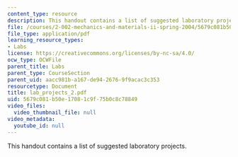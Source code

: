 ```yaml
---
content_type: resource
description: This handout contains a list of suggested laboratory projects.
file: /courses/2-002-mechanics-and-materials-ii-spring-2004/5679c081b50e17081c9f75b0c8c78849_lab_projects_2.pdf
file_type: application/pdf
learning_resource_types:
- Labs
license: https://creativecommons.org/licenses/by-nc-sa/4.0/
ocw_type: OCWFile
parent_title: Labs
parent_type: CourseSection
parent_uid: aacc981b-a167-de94-2676-9f9acac3c353
resourcetype: Document
title: lab_projects_2.pdf
uid: 5679c081-b50e-1708-1c9f-75b0c8c78849
video_files:
  video_thumbnail_file: null
video_metadata:
  youtube_id: null
---
```

This handout contains a list of suggested laboratory projects.